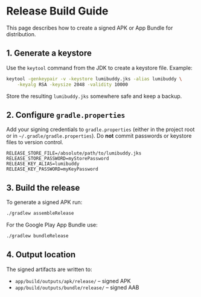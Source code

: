 # Release Build Guide

This page describes how to create a signed APK or App Bundle for distribution.

## 1. Generate a keystore

Use the `keytool` command from the JDK to create a keystore file. Example:

```bash
keytool -genkeypair -v -keystore lumibuddy.jks -alias lumibuddy \
    -keyalg RSA -keysize 2048 -validity 10000
```

Store the resulting `lumibuddy.jks` somewhere safe and keep a backup.

## 2. Configure `gradle.properties`

Add your signing credentials to `gradle.properties` (either in the project root or in `~/.gradle/gradle.properties`).
Do **not** commit passwords or keystore files to version control.

```properties
RELEASE_STORE_FILE=/absolute/path/to/lumibuddy.jks
RELEASE_STORE_PASSWORD=myStorePassword
RELEASE_KEY_ALIAS=lumibuddy
RELEASE_KEY_PASSWORD=myKeyPassword
```

## 3. Build the release

To generate a signed APK run:

```bash
./gradlew assembleRelease
```

For the Google Play App Bundle use:

```bash
./gradlew bundleRelease
```

## 4. Output location

The signed artifacts are written to:

- `app/build/outputs/apk/release/` – signed APK
- `app/build/outputs/bundle/release/` – signed AAB

